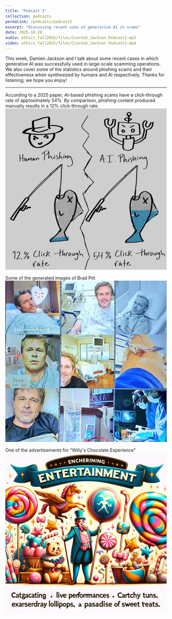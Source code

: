 ```yaml
---
title: "Podcast 3"
collection: podcasts
permalink: /podcasts/podcast3
excerpt: "Discussing recent uses of generative AI in scams"
date: 2025-10-28
audio: ethics_fall2025/files/Czarnik_Jackson_Podcast3.mp3
video: ethics_fall2025/files/Czarnik_Jackson_Podcast3.mp4
---
```


This week, Damien Jackson and I talk about some recent cases in which generative AI was successfully used in large-scale scamming operations. We also cover some of the statistics around phishing scams and their effectiveness when synthesized by humans and AI respectively. Thanks for listening; we hope you enjoy!

---
According to a 2025 paper, AI-based phishing scams have a click-through rate of approximately 54%.
By comparison, phishing content produced manually results in a 12% click-through rate. <br>
![](images/IMG_0424.jpg)


Some of the generated images of Brad Pitt
![](images/pitt_png.png)


One of the advertisements for "Willy's Chocolate Experience"
![](images/Willy's_Chocolate_Experience_advertisement.png)